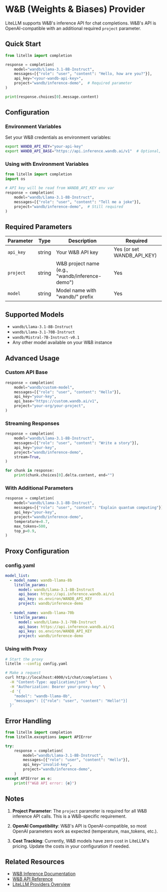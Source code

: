 # W&B (Weights & Biases) Provider

LiteLLM supports W&B's inference API for chat completions. W&B's API is OpenAI-compatible with an additional required `project` parameter.

## Quick Start

```python
from litellm import completion

response = completion(
    model="wandb/Llama-3.1-8B-Instruct",
    messages=[{"role": "user", "content": "Hello, how are you?"}],
    api_key="<your-wandb-api-key>",
    project="wandb/inference-demo",  # Required parameter
)

print(response.choices[0].message.content)
```

## Configuration

### Environment Variables

Set your W&B credentials as environment variables:

```bash
export WANDB_API_KEY="your-api-key"
export WANDB_API_BASE="https://api.inference.wandb.ai/v1"  # Optional, this is the default
```

### Using with Environment Variables

```python
from litellm import completion
import os

# API key will be read from WANDB_API_KEY env var
response = completion(
    model="wandb/Llama-3.1-8B-Instruct",
    messages=[{"role": "user", "content": "Tell me a joke"}],
    project="wandb/inference-demo",  # Still required
)
```

## Required Parameters

| Parameter | Type | Description | Required |
|-----------|------|-------------|----------|
| `api_key` | string | Your W&B API key | Yes (or set WANDB_API_KEY) |
| `project` | string | W&B project name (e.g., "wandb/inference-demo") | Yes |
| `model` | string | Model name with "wandb/" prefix | Yes |

## Supported Models

- `wandb/Llama-3.1-8B-Instruct`
- `wandb/Llama-3.1-70B-Instruct`
- `wandb/Mistral-7B-Instruct-v0.1`
- Any other model available on your W&B instance

## Advanced Usage

### Custom API Base

```python
response = completion(
    model="wandb/custom-model",
    messages=[{"role": "user", "content": "Hello"}],
    api_key="your-key",
    api_base="https://custom.wandb.ai/v1",
    project="your-org/your-project",
)
```

### Streaming Responses

```python
response = completion(
    model="wandb/Llama-3.1-8B-Instruct",
    messages=[{"role": "user", "content": "Write a story"}],
    api_key="your-key",
    project="wandb/inference-demo",
    stream=True,
)

for chunk in response:
    print(chunk.choices[0].delta.content, end="")
```

### With Additional Parameters

```python
response = completion(
    model="wandb/Llama-3.1-8B-Instruct",
    messages=[{"role": "user", "content": "Explain quantum computing"}],
    api_key="your-key",
    project="wandb/inference-demo",
    temperature=0.7,
    max_tokens=500,
    top_p=0.9,
)
```

## Proxy Configuration

### config.yaml

```yaml
model_list:
  - model_name: wandb-llama-8b
    litellm_params:
      model: wandb/Llama-3.1-8B-Instruct
      api_base: https://api.inference.wandb.ai/v1
      api_key: os.environ/WANDB_API_KEY
      project: wandb/inference-demo
  
  - model_name: wandb-llama-70b
    litellm_params:
      model: wandb/Llama-3.1-70B-Instruct
      api_base: https://api.inference.wandb.ai/v1
      api_key: os.environ/WANDB_API_KEY
      project: wandb/inference-demo
```

### Using with Proxy

```bash
# Start the proxy
litellm --config config.yaml

# Make a request
curl http://localhost:4000/v1/chat/completions \
  -H "Content-Type: application/json" \
  -H "Authorization: Bearer your-proxy-key" \
  -d '{
    "model": "wandb-llama-8b",
    "messages": [{"role": "user", "content": "Hello!"}]
  }'
```

## Error Handling

```python
from litellm import completion
from litellm.exceptions import APIError

try:
    response = completion(
        model="wandb/Llama-3.1-8B-Instruct",
        messages=[{"role": "user", "content": "Hello"}],
        api_key="invalid-key",
        project="wandb/inference-demo",
    )
except APIError as e:
    print(f"W&B API error: {e}")
```

## Notes

1. **Project Parameter**: The `project` parameter is required for all W&B inference API calls. This is a W&B-specific requirement.

2. **OpenAI Compatibility**: W&B's API is OpenAI-compatible, so most OpenAI parameters work as expected (temperature, max_tokens, etc.).

3. **Cost Tracking**: Currently, W&B models have zero cost in LiteLLM's pricing. Update the costs in your configuration if needed.

## Related Resources

- [W&B Inference Documentation](https://docs.wandb.ai/guides/inference)
- [W&B API Reference](https://docs.wandb.ai/ref/api)
- [LiteLLM Providers Overview](https://docs.litellm.ai/docs/providers)